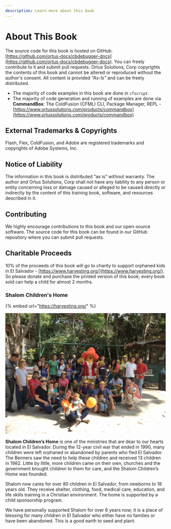 ```yaml
---
description: Learn more about this book
---
```


# About This Book

The source code for this book is hosted on GitHub: [https://github.com/ortus-docs/cbdebugger-docs](https://github.com/ortus-docs/cbdebugger-docs). You can freely contribute to it and submit pull requests. Ortus Solutions, Corp copyrights the contents of this book and cannot be altered or reproduced without the author's consent. All content is provided _"As-Is"_ and can be freely distributed.

* The majority of code examples in this book are done in `cfscript`.
* The majority of code generation and running of examples are done via **CommandBox**: The ColdFusion (CFML) CLI, Package Manager, REPL - [https://www.ortussolutions.com/products/commandbox](https://www.ortussolutions.com/products/commandbox)

## External Trademarks & Copyrights <a href="#external-trademarks-and-copyrights" id="external-trademarks-and-copyrights"></a>

Flash, Flex, ColdFusion, and Adobe are registered trademarks and copyrights of Adobe Systems, Inc.

## Notice of Liability <a href="#notice-of-liability" id="notice-of-liability"></a>

The information in this book is distributed “as is” without warranty. The author and Ortus Solutions, Corp shall not have any liability to any person or entity concerning loss or damage caused or alleged to be caused directly or indirectly by the content of this training book, software, and resources described in it.

## Contributing <a href="#contributing" id="contributing"></a>

We highly encourage contributions to this book and our open-source software. The source code for this book can be found in our GitHub repository where you can submit pull requests.

## Charitable Proceeds <a href="#charitable-proceeds" id="charitable-proceeds"></a>

10% of the proceeds of this book will go to charity to support orphaned kids in El Salvador - [https://www.harvesting.org/](https://www.harvesting.org/). So please donate and purchase the printed version of this book; every book sold can help a child for almost 2 months.

### Shalom Children's Home <a href="#shalom-childrens-home" id="shalom-childrens-home"></a>

{% embed url="https://harvesting.org/" %}

![](<../../.gitbook/assets/image (2) (1) (1).png>)

**Shalom Children’s Home** is one of the ministries that are dear to our hearts located in El Salvador. During the 12-year civil war that ended in 1990, many children were left orphaned or abandoned by parents who fled El Salvador. The Benners saw the need to help these children and received 13 children in 1982. Little by little, more children came on their own, churches and the government brought children to them for care, and the Shalom Children’s Home was founded.

Shalom now cares for over 80 children in El Salvador, from newborns to 18 years old. They receive shelter, clothing, food, medical care, education, and life skills training in a Christian environment. The home is supported by a child sponsorship program.

We have personally supported Shalom for over 6 years now; it is a place of blessing for many children in El Salvador who either have no families or have been abandoned. This is a good earth to seed and plant.
